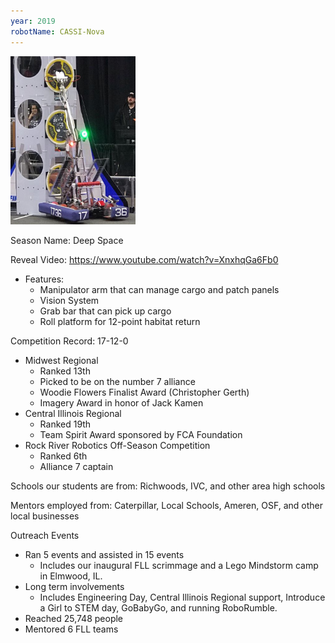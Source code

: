 ```yaml
---
year: 2019
robotName: CASSI-Nova
---
```


![2019 Robot](assets/img/general/2019_robot.png)

Season Name: Deep Space

Reveal Video: https://www.youtube.com/watch?v=XnxhqGa6Fb0

* Features:
  * Manipulator arm that can manage cargo and patch panels
  * Vision System
  * Grab bar that can pick up cargo
  * Roll platform for 12-point habitat return

Competition Record: 17-12-0

* Midwest Regional
  * Ranked 13th
  * Picked to be on the number 7 alliance
  * Woodie Flowers Finalist Award (Christopher Gerth)
  * Imagery Award in honor of Jack Kamen
* Central Illinois Regional
  * Ranked 19th
  * Team Spirit Award sponsored by FCA Foundation
* Rock River Robotics Off-Season Competition
  * Ranked 6th
  * Alliance 7 captain

Schools our students are from: Richwoods, IVC, and other area high schools

Mentors employed from: Caterpillar, Local Schools, Ameren, OSF, and other local businesses

Outreach Events

* Ran 5 events and assisted in 15 events 
  * Includes our inaugural FLL scrimmage and a Lego Mindstorm camp in Elmwood, IL.
* Long term involvements
  * Includes Engineering Day, Central Illinois Regional support, Introduce a Girl to STEM day, GoBabyGo, and running RoboRumble.
* Reached 25,748 people
* Mentored 6 FLL teams